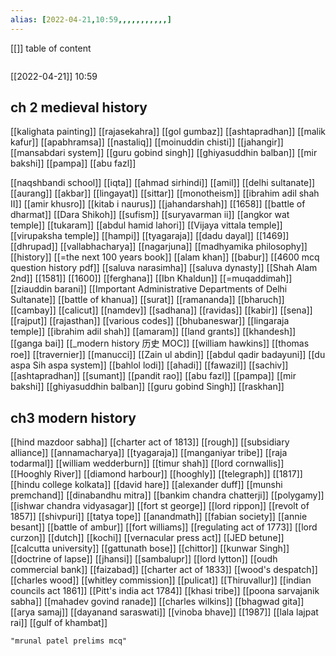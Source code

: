 ```yaml
---
alias: [2022-04-21,10:59,,,,,,,,,,,]
---
```

[[]]
table of content
```toc
```

[[2022-04-21]] 10:59
## ch 2 medieval history
[[kalighata painting]] [[rajasekahra]] [[gol gumbaz]] [[ashtapradhan]] [[malik kafur]] [[apabhramsa]] [[nastaliq]] [[moinuddin chisti]] [[jahangir]] [[mansabdari system]] [[guru gobind singh]] [[ghiyasuddhin balban]] [[mir bakshi]] [[pampa]] [[abu fazl]]

[[naqshbandi school]]
[[iqta]]
[[ahmad sirhindi]]
[[amil]]
[[delhi sultanate]]
[[aurang]]
[[akbar]]
[[lingayat]]
[[sittar]]
[[monotheism]]
[[ibrahim adil shah II]]
[[amir khusro]]
[[kitab i naurus]]
[[jahandarshah]]
[[1658]]
[[battle of dharmat]]
[[Dara Shikoh]]
[[sufism]]
[[suryavarman ii]]
[[angkor wat temple]]
[[tukaram]]
[[abdul hamid lahori]]
[[Vijaya vittala temple]]
[[virupaksha temple]]
[[hampi]]
[[tyagaraja]]
[[dadu dayal]]
[[1469]]
[[dhrupad]]
[[vallabhacharya]]
[[nagarjuna]]
[[madhyamika philosophy]]
[[history]]
[[=the next 100 years book]]
[[alam khan]]
[[babur]]
[[4600 mcq question history pdf]]
[[saluva narasimha]]
[[saluva dynasty]]
[[Shah Alam 2nd]]
[[1581]]
[[1600]]
[[ferghana]]
[[Ibn Khaldun]]
[[=muqaddimah]]
[[ziauddin barani]]
[[Important Administrative Departments of Delhi Sultanate]]
[[battle of khanua]]
[[surat]]
[[ramananda]]
[[bharuch]]
[[cambay]]
[[calicut]]
[[namdev]]
[[sadhana]]
[[ravidas]]
[[kabir]]
[[sena]]
[[rajput]]
[[rajasthan]]
[[various codes]]
[[bhubaneswar]]
[[lingaraja temple]]
[[ibrahim adil shah]]
[[amaram]]
[[land grants]]
[[khandesh]]
[[ganga bai]]
[[_modern history 历史 MOC]]
[[william hawkins]]
[[thomas roe]]
[[travernier]]
[[manucci]]
[[Zain ul abdin]]
[[abdul qadir badayuni]]
[[du aspa Sih aspa system]]
[[bahlol lodi]]
[[ahadi]]
[[fawazil]]
[[sachiv]]
[[ashtapradhan]]
[[sumant]]
[[pandit rao]]
[[abu fazl]]
[[pampa]]
[[mir bakshi]]
[[ghiyasuddhin balban]]
[[guru gobind Singh]]
[[raskhan]]
## ch3 modern history
[[hind mazdoor sabha]]
[[charter act of 1813]]
[[rough]]
[[subsidiary alliance]]
[[annamacharya]]
[[tyagaraja]]
[[manganiyar tribe]]
[[raja todarmal]]
[[william wedderburn]]
[[timur shah]]
[[lord cornwallis]]
[[Hooghly River]]
[[diamond harbour]]
[[hooghly]]
[[telegraph]]
[[1817]]
[[hindu college kolkata]]
[[david hare]]
[[alexander duff]]
[[munshi premchand]]
[[dinabandhu mitra]]
[[bankim chandra chatterji]]
[[polygamy]]
[[ishwar chandra vidyasagar]]
[[fort st george]]
[[lord rippon]]
[[revolt of 1857]]
[[shivpuri]]
[[tatya tope]]
[[anandmath]]
[[fabian society]]
[[annie besant]]
[[battle of ambur]]
[[fort williams]]
[[regulating act of 1773]]
[[lord curzon]]
[[dutch]]
[[kochi]]
[[vernacular press act]]
[[JED betune]]
[[calcutta university]]
[[gattunath bose]]
[[chittor]]
[[kunwar Singh]]
[[doctrine of lapse]]
[[jhansi]]
[[sambalupr]]
[[lord lytton]]
[[oudh commercial bank]]
[[faizabad]]
[[charter act of 1833]]
[[wood's despatch]]
[[charles wood]]
[[whitley commission]]
[[pulicat]]
[[Thiruvallur]]
[[indian councils act 1861]]
[[Pitt's india act 1784]]
[[khasi tribe]]
[[poona sarvajanik sabha]]
[[mahadev govind ranade]]
[[charles wilkins]]
[[bhagwad gita]]
[[arya samaj]]
[[dayanand saraswati]]
[[vinoba bhave]]
[[1987]]
[[lala lajpat rai]]
[[gulf of khambat]]
```query
"mrunal patel prelims mcq"
```